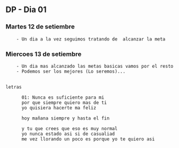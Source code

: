 ## DP - Dia 01

   ### Martes 12 de setiembre

        - Un dia a la vez seguimos tratando de  alcanzar la meta 
   
   
   ### Miercoes 13 de setiembre

        - Un dia mas alcanzado las metas basicas vamos por el resto
        - Podemos ser los mejores (Lo seremos)...


    letras

          01: Nunca es suficiente para mi
          por que siempre quiero mas de ti
          yo quisiera hacerte ma feliz

          hoy mañana siempre y hasta el fin

          y tu que crees que eso es muy normal 
          yo nunca estado asi si de casualiad 
          me vez llorando un poco es porque yo te quiero asi    